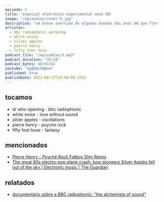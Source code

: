 ```yaml
---
episode: 5
title: 'especial eletrônico experimental anos 60'
image: "/episodios/cover-5.jpg"
description: "um breve overview de algumas bandas dos anos 60 que flertavam com experimental eletrônico"
artistas:
  - bbc radiophonic workshop
  - white noise
  - silver apples
  - pierre henry
  - fifty foot hose
podcast_file: "/episodios/5.mp3"
podcast_duration: "35:59"
podcast_bytes: 86394382
youtube: "ogQQ4c9qQzw"
published: true
publishDate: 2021-08-17T10:00:00.335Z
---
```


## tocamos
* dr who opening - bbc radiophonic
* white noise - love without sound
* silver apples - oscillations
* pierre henry - psyche rock
* fifty foot hose - fantasy


## mencionados

* [Pierre Henry - Psyché Rock Fatboy Slim Remix](https://www.youtube.com/watch?v=fsvMieabNtI)
* [The great 60s electro-pop plane crash: how pioneers Silver Apples fell out of the sky | Electronic music | The Guardian](https://www.theguardian.com/music/2019/apr/09/silver-apples-electro-stars-hendrix-stereolab-portishead-john-lennon)


## relatados
* [documentário sobre a BBC radiophonic: "the alchemists of sound"](https://www.dailymotion.com/video/x5579ti)



